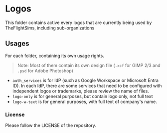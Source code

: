 # Logos

This folder contains active every logos that are currently being used by TheFlightSims, including sub-organizations

## Usages

For each folder, containing its own usage rights.

> Note: Most of them contain its own design file (`.xcf` for GIMP 2/3 and `.psd` for Adobe Photoshop)

* `auth_services` is for IdP (such as Google Workspace or Microsoft Entra ID). In each IdP, there are some services that need to be configured with independent logos or trademarks, please review the name of files.
* `logo-only` is for general purposes, but contain logo only, not full text
* `logo-w-text` is for general purposes, with full text of company's name.

### License

Please follow the LICENSE of the repository.
